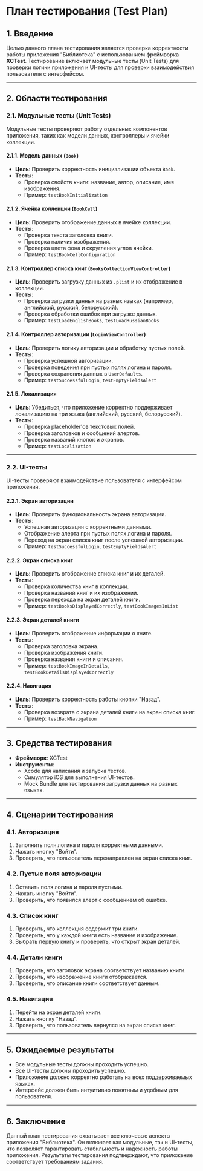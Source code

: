 # План тестирования (Test Plan)

## 1. Введение
Целью данного плана тестирования является проверка корректности работы приложения "Библиотека" с использованием фреймворка **XCTest**. Тестирование включает модульные тесты (Unit Tests) для проверки логики приложения и UI-тесты для проверки взаимодействия пользователя с интерфейсом.

---

## 2. Области тестирования

### 2.1. Модульные тесты (Unit Tests)
Модульные тесты проверяют работу отдельных компонентов приложения, таких как модели данных, контроллеры и ячейки коллекции.

#### 2.1.1. Модель данных (`Book`)
- **Цель**: Проверить корректность инициализации объекта `Book`.
- **Тесты**:
  - Проверка свойств книги: название, автор, описание, имя изображения.
  - Пример: `testBookInitialization`

#### 2.1.2. Ячейка коллекции (`BookCell`)
- **Цель**: Проверить отображение данных в ячейке коллекции.
- **Тесты**:
  - Проверка текста заголовка книги.
  - Проверка наличия изображения.
  - Проверка цвета фона и скругления углов ячейки.
  - Пример: `testBookCellConfiguration`

#### 2.1.3. Контроллер списка книг (`BooksCollectionViewController`)
- **Цель**: Проверить загрузку данных из `.plist` и их отображение в коллекции.
- **Тесты**:
  - Проверка загрузки данных на разных языках (например, английский, русский, белорусский).
  - Проверка обработки ошибок при загрузке данных.
  - Пример: `testLoadEnglishBooks`, `testLoadRussianBooks`

#### 2.1.4. Контроллер авторизации (`LoginViewController`)
- **Цель**: Проверить логику авторизации и обработку пустых полей.
- **Тесты**:
  - Проверка успешной авторизации.
  - Проверка поведения при пустых полях логина и пароля.
  - Проверка сохранения данных в `UserDefaults`.
  - Пример: `testSuccessfulLogin`, `testEmptyFieldsAlert`

#### 2.1.5. Локализация
- **Цель**: Убедиться, что приложение корректно поддерживает локализацию на три языка (английский, русский, белорусский).
- **Тесты**:
  - Проверка placeholder'ов текстовых полей.
  - Проверка заголовков и сообщений алертов.
  - Проверка названий кнопок и экранов.
  - Пример: `testLocalization`

---

### 2.2. UI-тесты
UI-тесты проверяют взаимодействие пользователя с интерфейсом приложения.

#### 2.2.1. Экран авторизации
- **Цель**: Проверить функциональность экрана авторизации.
- **Тесты**:
  - Успешная авторизация с корректными данными.
  - Отображение алерта при пустых полях логина и пароля.
  - Переход на экран списка книг после успешной авторизации.
  - Пример: `testSuccessfulLogin`, `testEmptyFieldsAlert`

#### 2.2.2. Экран списка книг
- **Цель**: Проверить отображение списка книг и их деталей.
- **Тесты**:
  - Проверка количества книг в коллекции.
  - Проверка названий книг и их изображений.
  - Проверка перехода на экран деталей книги.
  - Пример: `testBooksDisplayedCorrectly`, `testBookImagesInList`

#### 2.2.3. Экран деталей книги
- **Цель**: Проверить отображение информации о книге.
- **Тесты**:
  - Проверка заголовка экрана.
  - Проверка изображения книги.
  - Проверка названия книги и описания.
  - Пример: `testBookImageInDetails`, `testBookDetailsDisplayedCorrectly`

#### 2.2.4. Навигация
- **Цель**: Проверить корректность работы кнопки "Назад".
- **Тесты**:
  - Проверка возврата с экрана деталей книги на экран списка книг.
  - Пример: `testBackNavigation`

---

## 3. Средства тестирования
- **Фреймворк**: XCTest
- **Инструменты**:
  - Xcode для написания и запуска тестов.
  - Симулятор iOS для выполнения UI-тестов.
  - Mock Bundle для тестирования загрузки данных на разных языках.

---

## 4. Сценарии тестирования

### 4.1. Авторизация
1. Заполнить поля логина и пароля корректными данными.
2. Нажать кнопку "Войти".
3. Проверить, что пользователь перенаправлен на экран списка книг.

### 4.2. Пустые поля авторизации
1. Оставить поля логина и пароля пустыми.
2. Нажать кнопку "Войти".
3. Проверить, что появился алерт с сообщением об ошибке.

### 4.3. Список книг
1. Проверить, что коллекция содержит три книги.
2. Проверить, что у каждой книги есть название и изображение.
3. Выбрать первую книгу и проверить, что открыт экран деталей.

### 4.4. Детали книги
1. Проверить, что заголовок экрана соответствует названию книги.
2. Проверить, что изображение книги отображается.
3. Проверить, что описание книги соответствует данным.

### 4.5. Навигация
1. Перейти на экран деталей книги.
2. Нажать кнопку "Назад".
3. Проверить, что пользователь вернулся на экран списка книг.

---

## 5. Ожидаемые результаты
- Все модульные тесты должны проходить успешно.
- Все UI-тесты должны проходить успешно.
- Приложение должно корректно работать на всех поддерживаемых языках.
- Интерфейс должен быть интуитивно понятным и удобным для пользователя.

---

## 6. Заключение
Данный план тестирования охватывает все ключевые аспекты приложения "Библиотека". Он включает как модульные, так и UI-тесты, что позволяет гарантировать стабильность и надежность работы приложения. Результаты тестирования подтверждают, что приложение соответствует требованиям задания.

